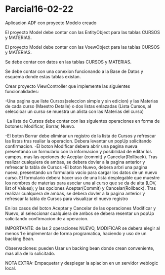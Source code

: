 # Parcial16-02-22




Aplicacion ADF con proyecto Modelo creado

El proyecto Model debe contar con las EntityObject para las tablas CURSOS y MATERIAS.

El proyecto Model debe contar con las VoewObject para las tablas CURSOS y MATERIAS.

Se debe contar con datos en las tablas CURSOS y MATERIAS.

Se debe contar con una conexion funcionando a la Base de Datos y esquema donde estas tablas existan.

Crear proyecto ViewController que implemente las siguientes funcionalidades:

-Una pagina que liste Cursos(seleccion simple y sin edicion) y las Materias de cada curso (Maestro Detalle) o dos listas enlazadas (Lista Cursos, al seleccioar un curso se muestra un alista con las Materias del curso)

-La lista de Cursos debe contar con las siguientes operaciones en forma de botones: Modificar, Borrar, Nuevo.

-El boton Borrar debe eliminar un registro de la lista de Cursos y refrescar las listas tras realiar la operacion. Debera levantar un popUp solicitando confirmacion. -El boton Modificar debera abrir una pagina nueva presentando un formulario con la informacion y posibilidad de editar los campos, mas las opciones de Aceptar (commit) y Cancelar(Rollback). Tras realizar cualquiera de ambas, se debera dovler a la pagina anterior y refrescar la tabla de Cursos -El boton Nuevo, debera arbri una pagina nueva, presentando un formulario vacio para cargar los datos de un nuevo curso. El formulario debera hacer uso de una lista desplegable que muestre los nombres de materias para asociar una al curso que se da de alta (LOV, list of Values); y las opciones Aceptar(Commit) y Cancelar(Rollback). Tras realizar cualquiera de ambas, se debera dovler a la pagina anterior y refrescar la tabla de Cursos para visualizar el nuevo registro

En los casos del boton Aceptar y Cancelar de las operaciones Modificar y Nuevo, al seleccionar cualquiera de ambos se debera resentar un popUp solicitando confirmacion de a operacion.

IMPORTANTE: de las 2 operaciones NUEVO, MODIFICAR se debera elegir al menos 1 e implementar de forma programatica, haciendo y uso de un backing Bean.

Observaciones: pueden Usar un backing bean donde crean conveniente, mas alla de lo solicitado.

NOTA EXTRA: Empaquetar y desplegar la apiacion en un servidor weblogic local.
